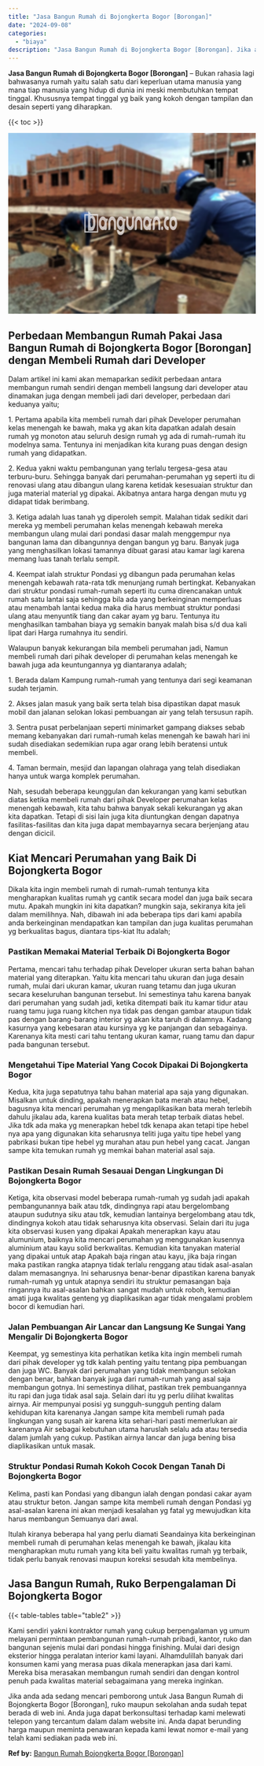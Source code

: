 ```yaml
---
title: "Jasa Bangun Rumah di Bojongkerta Bogor [Borongan]"
date: "2024-09-08"
categories: 
  - "biaya"
description: "Jasa Bangun Rumah di Bojongkerta Bogor [Borongan]. Jika anda ada sedang mencari pemborong untuk Jasa Bangun Rumah di Bojongkerta Bogor [Borongan], ruko mau..."
---
```


**Jasa Bangun Rumah di Bojongkerta Bogor \[Borongan\]** – Bukan rahasia lagi bahwasanya rumah yaitu salah satu dari keperluan utama manusia yang mana tiap manusia yang hidup di dunia ini meski membutuhkan tempat tinggal. Khususnya tempat tinggal yg baik yang kokoh dengan tampilan dan desain seperti yang diharapkan.

{{< toc >}}

![Jasa Bangun Rumah di Bojongkerta Bogor [Borongan]](/images/borong-bangunan-18.png)

## Perbedaan Membangun Rumah Pakai Jasa Bangun Rumah di Bojongkerta Bogor \[Borongan\] dengan Membeli Rumah dari Developer

Dalam artikel ini kami akan memaparkan sedikit perbedaan antara membangun rumah sendiri dengan membeli langsung dari developer atau dinamakan juga dengan membeli jadi dari developer, perbedaan dari keduanya yaitu;

1\. Pertama apabila kita membeli rumah dari pihak Developer perumahan kelas menengah ke bawah, maka yg akan kita dapatkan adalah desain rumah yg monoton atau seluruh design rumah yg ada di rumah-rumah itu modelnya sama. Tentunya ini menjadikan kita kurang puas dengan design rumah yang didapatkan.

2\. Kedua yakni waktu pembangunan yang terlalu tergesa-gesa atau terburu-buru. Sehingga banyak dari perumahan-perumahan yg seperti itu di renovasi ulang atau dibangun ulang karena ketidak kesesuaian struktur dan juga material material yg dipakai. Akibatnya antara harga dengan mutu yg didapat tidak berimbang.

3\. Ketiga adalah luas tanah yg diperoleh sempit. Malahan tidak sedikit dari mereka yg membeli perumahan kelas menengah kebawah mereka membangun ulang mulai dari pondasi dasar malah menggempur nya bangunan lama dan dibangunnya dengan bangun yg baru. Banyak juga yang menghasilkan lokasi tamannya dibuat garasi atau kamar lagi karena memang luas tanah terlalu sempit.

4\. Keempat ialah struktur Pondasi yg dibangun pada perumahan kelas menengah kebawah rata-rata tdk menunjang rumah bertingkat. Kebanyakan dari struktur pondasi rumah-rumah seperti itu cuma direncanakan untuk rumah satu lantai saja sehingga bila ada yang berkeinginan memperluas atau menambah lantai kedua maka dia harus membuat struktur pondasi ulang atau menyuntik tiang dan cakar ayam yg baru. Tentunya itu menghasilkan tambahan biaya yg semakin banyak malah bisa s/d dua kali lipat dari Harga rumahnya itu sendiri.

Walaupun banyak kekurangan bila membeli perumahan jadi, Namun membeli rumah dari pihak developer di perumahan kelas menengah ke bawah juga ada keuntungannya yg diantaranya adalah;

1\. Berada dalam Kampung rumah-rumah yang tentunya dari segi keamanan sudah terjamin.

2\. Akses jalan masuk yang baik serta telah bisa dipastikan dapat masuk mobil dan jalanan selokan lokasi pembuangan air yang telah tersusun rapih.

3\. Sentra pusat perbelanjaan seperti minimarket gampang diakses sebab memang kebanyakan dari rumah-rumah kelas menengah ke bawah hari ini sudah disediakan sedemikian rupa agar orang lebih beratensi untuk membeli.

4\. Taman bermain, mesjid dan lapangan olahraga yang telah disediakan hanya untuk warga komplek perumahan.

Nah, sesudah beberapa keunggulan dan kekurangan yang kami sebutkan diatas ketika membeli rumah dari pihak Developer perumahan kelas menengah kebawah, kita tahu bahwa banyak sekali kekurangan yg akan kita dapatkan. Tetapi di sisi lain juga kita diuntungkan dengan dapatnya fasilitas-fasilitas dan kita juga dapat membayarnya secara berjenjang atau dengan dicicil.

## Kiat Mencari Perumahan yang Baik Di Bojongkerta Bogor

Dikala kita ingin membeli rumah di rumah-rumah tentunya kita mengharapkan kualitas rumah yg cantik secara model dan juga baik secara mutu. Apakah mungkin ini kita dapatkan? mungkin saja, sekiranya kita jeli dalam memilihnya. Nah, dibawah ini ada beberapa tips dari kami apabila anda berkeinginan mendapatkan kan tampilan dan juga kualitas perumahan yg berkualitas bagus, diantara tips-kiat Itu adalah;

### Pastikan Memakai Material Terbaik Di Bojongkerta Bogor

Pertama, mencari tahu terhadap pihak Developer ukuran serta bahan bahan material yang diterapkan. Yaitu kita mencari tahu ukuran dan juga desain rumah, mulai dari ukuran kamar, ukuran ruang tetamu dan juga ukuran secara keseluruhan bangunan tersebut. Ini semestinya tahu karena banyak dari perumahan yang sudah jadi, ketika ditempati baik itu kamar tidur atau ruang tamu juga ruang kitchen nya tidak pas dengan gambar ataupun tidak pas dengan barang-barang interior yg akan kita taruh di dalamnya. Kadang kasurnya yang kebesaran atau kursinya yg ke panjangan dan sebagainya. Karenanya kita mesti cari tahu tentang ukuran kamar, ruang tamu dan dapur pada bangunan tersebut.

### Mengetahui Tipe Material Yang Cocok Dipakai Di Bojongkerta Bogor

Kedua, kita juga sepatutnya tahu bahan material apa saja yang digunakan. Misalkan untuk dinding, apakah menerapkan bata merah atau hebel, bagusnya kita mencari perumahan yg mengaplikasikan bata merah terlebih dahulu jikalau ada, karena kualitas bata merah tetap terbaik diatas hebel. Jika tdk ada maka yg menerapkan hebel tdk kenapa akan tetapi tipe hebel nya apa yang digunakan kita seharusnya teliti juga yaitu tipe hebel yang pabrikasi bukan tipe hebel yg murahan atau pun hebel yang cacat. Jangan sampe kita temukan rumah yg memkai bahan material asal saja.

### Pastikan Desain Rumah Sesauai Dengan Lingkungan Di Bojongkerta Bogor

Ketiga, kita observasi model beberapa rumah-rumah yg sudah jadi apakah pembangunannya baik atau tdk, dindingnya rapi atau bergelombang ataupun sudutnya siku atau tdk, kemudian lantainya bergelombang atau tdk, dindingnya kokoh atau tidak seharusnya kita observasi. Selain dari itu juga kita observasi kusen yang dipakai Apakah menerapkan kayu atau alumunium, baiknya kita mencari perumahan yg menggunakan kusennya aluminium atau kayu solid berkwalitas. Kemudian kita tanyakan material yang dipakai untuk atap Apakah baja ringan atau kayu, jika baja ringan maka pastikan rangka atapnya tidak terlalu renggang atau tidak asal-asalan dalam memasangnya. Ini seharusnya benar-benar dipastikan karena banyak rumah-rumah yg untuk atapnya sendiri itu struktur pemasangan baja ringannya itu asal-asalan bahkan sangat mudah untuk roboh, kemudian amati juga kwalitas genteng yg diaplikasikan agar tidak mengalami problem bocor di kemudian hari.

### Jalan Pembuangan Air Lancar dan Langsung Ke Sungai Yang Mengalir Di Bojongkerta Bogor

Keempat, yg semestinya kita perhatikan ketika kita ingin membeli rumah dari pihak developer yg tdk kalah penting yaitu tentang pipa pembuangan dan juga WC. Banyak dari perumahan yang tidak membangun selokan dengan benar, bahkan banyak juga dari rumah-rumah yang asal saja membangun gotnya. Ini semestinya dilihat, pastikan trek pembuangannya itu rapi dan juga tidak asal saja. Selain dari itu yg perlu dilihat kwalitas airnya. Air mempunyai posisi yg sungguh-sungguh penting dalam kehidupan kita karenanya Jangan sampe kita membeli rumah pada lingkungan yang susah air karena kita sehari-hari pasti memerlukan air karenanya Air sebagai kebutuhan utama haruslah selalu ada atau tersedia dalam jumlah yang cukup. Pastikan airnya lancar dan juga bening bisa diaplikasikan untuk masak.

### Struktur Pondasi Rumah Kokoh Cocok Dengan Tanah Di Bojongkerta Bogor

Kelima, pasti kan Pondasi yang dibangun ialah dengan pondasi cakar ayam atau struktur beton. Jangan sampe kita membeli rumah dengan Pondasi yg asal-asalan karena ini akan menjadi kesalahan yg fatal yg mewujudkan kita harus membangun Semuanya dari awal.

Itulah kiranya beberapa hal yang perlu diamati Seandainya kita berkeinginan membeli rumah di perumahan kelas menengah ke bawah, jikalau kita mengharapkan mutu rumah yang kita beli yaitu kwalitas rumah yg terbaik, tidak perlu banyak renovasi maupun koreksi sesudah kita membelinya.

## Jasa Bangun Rumah, Ruko Berpengalaman Di Bojongkerta Bogor

{{< table-tables table="table2" >}}

Kami sendiri yakni kontraktor rumah yang cukup berpengalaman yg umum melayani permintaan pembangunan rumah-rumah pribadi, kantor, ruko dan bangunan sejenis mulai dari pondasi hingga finishing. Mulai dari design eksterior hingga peralatan interior kami layani. Alhamdulillah banyak dari konsumen kami yang merasa puas dikala menerapkan jasa dari kami. Mereka bisa merasakan membangun rumah sendiri dan dengan kontrol penuh pada kwalitas material sebagaimana yang mereka inginkan.

Jika anda ada sedang mencari pemborong untuk Jasa Bangun Rumah di Bojongkerta Bogor \[Borongan\], ruko maupun sekolahan anda sudah tepat berada di web ini. Anda juga dapat berkonsultasi terhadap kami melewati telepon yang tercantum dalam dalam website ini. Anda dapat berunding harga maupun meminta penawaran kepada kami lewat nomor e-mail yang telah kami sediakan pada web ini.

**Ref by:** [Bangun Rumah Bojongkerta Bogor [Borongan]](https://id.wikipedia.org/wiki/Bangun)
